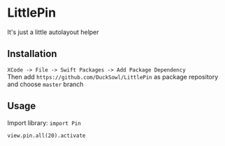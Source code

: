 # LittlePin
It's just a little autolayout helper

## Installation

`XCode -> File -> Swift Packages -> Add Package Dependency`   
Then add `https://github.com/DuckSowl/LittlePin`
as package repository and choose `master` branch

## Usage

Import library: `import Pin`

```
view.pin.all(20).activate
```

